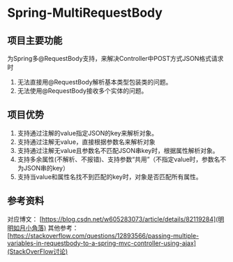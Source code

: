 # Spring-MultiRequestBody
## 项目主要功能
为Spring多@RequestBody支持，来解决Controller中POST方式JSON格式请求时
1. 无法直接用@RequestBody解析基本类型包装类的问题。
2. 无法使用@RequestBody接收多个实体的问题。

## 项目优势
1. 支持通过注解的value指定JSON的key来解析对象。
2. 支持通过注解无value，直接根据参数名来解析对象
3. 支持通过注解无value且参数名不匹配JSON串key时，根据属性解析对象。
4. 支持多余属性(不解析、不报错)、支持参数“共用”（不指定value时，参数名不为JSON串的key）
5. 支持当value和属性名找不到匹配的key时，对象是否匹配所有属性。

## 参考资料
对应博文： [https://blog.csdn.net/w605283073/article/details/82119284](明明如月小角落)
其他参考：[https://stackoverflow.com/questions/12893566/passing-multiple-variables-in-requestbody-to-a-spring-mvc-controller-using-ajax](StackOverFlow讨论)


